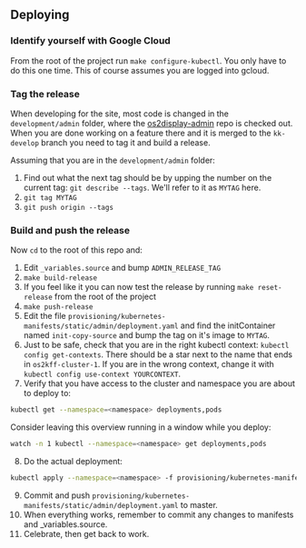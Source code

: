 ## Deploying

### Identify yourself with Google Cloud
From the root of the project run `make configure-kubectl`. You only have to do this one time.
This of course assumes you are logged into gcloud.

### Tag the release
When developing for the site, most code is changed in the `development/admin` folder, where the [os2display-admin](https://github.com/rvk-utd/os2display-admin) repo is checked out. When you are done working on a feature there and it is merged to the `kk-develop` branch you need to tag it and build a release.

Assuming that you are in the `development/admin` folder:

1. Find out what the next tag should be by upping the number on the current tag: `git describe --tags`. We'll refer to it as `MYTAG` here.
2. `git tag MYTAG`
3. `git push origin --tags`

### Build and push the release
Now `cd` to the root of this repo and:

1. Edit `_variables.source` and bump `ADMIN_RELEASE_TAG`
2. `make build-release`
3. If you feel like it you can now test the release by running `make reset-release` from the root of the project
4. `make push-release`
5. Edit the file `provisioning/kubernetes-manifests/static/admin/deployment.yaml` and find the initContainer named `init-copy-source` and bump the tag on it's image to `MYTAG`.
6. Just to be safe, check that you are in the right kubectl context:
`kubectl config get-contexts`. There should be a star next to the name that ends in `os2kff-cluster-1`. If you are in the wrong context, change it with ` kubectl config use-context YOURCONTEXT`.
7. Verify that you have access to the cluster and namespace you are about to deploy to:
```bash
kubectl get --namespace=<namespace> deployments,pods
```
Consider leaving this overview running in a window while you deploy:
```bash
watch -n 1 kubectl --namespace=<namespace> get deployments,pods
```
8. Do the actual deployment:
```bash
kubectl apply --namespace=<namespace> -f provisioning/kubernetes-manifests/static/admin/deployment.yaml
```
9. Commit and push `provisioning/kubernetes-manifests/static/admin/deployment.yaml` to master.
10. When everything works, remember to commit any changes to manifests and _variables.source.
11. Celebrate, then get back to work. 




